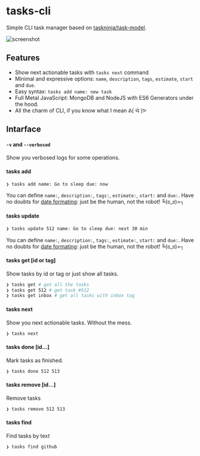 tasks-cli
=========

Simple CLI task manager based on [taskninja/task-model][1]. 

![screenshot](https://cloud.githubusercontent.com/assets/1410106/4970081/312c2714-6878-11e4-95a3-c6f3ab5e0eca.png)

## Features

- Show next actionable tasks with `tasks next` command 
- Minimal and expressive options: `name`, `description`, `tags`, `estimate`, `start` and `due`.
- Easy syntax: `tasks add name: new task`
- Full Metal JavaScript: MongoDB and NodeJS with ES6 Generators under the hood.
- All the charm of CLI, if you know what I mean ᕕ( ᐛ )ᕗ

## Intarface

#### `-v` and `--verbosed`

Show you verbosed logs for some operations.

#### tasks add

```sh
❯ tasks add name: Go to sleep due: now
```

You can define `name:`, `description:`, `tags:`, `estimate:`, `start:` and `due:`.
Have no doubts for [date formating][2]: just be the human, not the robot! ╚(ಠ_ಠ)=┐

#### tasks update <id>

```sh
❯ tasks update 512 name: Go to sleep due: next 30 min
```

You can define `name:`, `description:`, `tags:`, `estimate:`, `start:` and `due:`.
Have no doubts for [date formating][2]: just be the human, not the robot! ╚(ಠ_ಠ)=┐


#### tasks get [id or tag]

Show tasks by id or tag or just show all tasks.

```sh
❯ tasks get # get all the tasks
❯ tasks get 512 # get task #512
❯ tasks get inbox # get all tasks with inbox tag
```

#### tasks next

Show you next actionable tasks. Without the mess.

```sh
❯ tasks next
```

#### tasks done <id> [id...]

Mark tasks as finished.

```sh
❯ tasks done 512 513
```

#### tasks remove <id> [id...]

Remove tasks

```sh
❯ tasks remove 512 513
```

#### tasks find <text>

Find tasks by text

```sh
❯ tasks find github
```


[1]: https://github.com/taskninja/task-model
[2]: http://matthewmueller.github.io/date/
